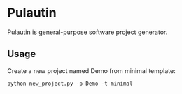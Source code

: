 # Pulautin

Pulautin is general-purpose software project generator.

## Usage

Create a new project named Demo from minimal template:

```
python new_project.py -p Demo -t minimal
```
